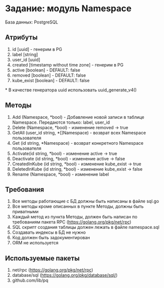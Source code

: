 Задание: модуль Namespace
=============================
База данных: PostgreSQL

Атрибуты
--------

 1. id [uuid] - генерим в PG
 2. label [string]
 3. user_id [uuid]
 4. created [timestamp without time zone] - генерим в PG
 5. active [boolean] - DEFAULT: false
 6. removed [boolean] - DEFAULT: false
 7. kube_exist [boolean] - DEFAULT: false
 
 \* В качестве генератора uuid использовать uuid_generate_v4()

Методы
------

 1. Add (Namespace, *bool) - Добавление новой записи в таблице Namespace. Передаются только: label, user_id
 2. Delete (Namespace, *bool) - изменение removed -> true
 3. GetAll (user_id string, *[]Namespace) - возврат всех Namespace пользователя
 4. Get (id string, *Namespace) - возврат конкретного Namespace пользователя
 5. Activate(id string, *bool) - изменение active -> true
 6. Deactivate (id string, *bool) - изменение active -> false
 7. CreatedInKube (id string, *bool) - изменение kube_exist -> true
 8. DeletedInKube (id string, *bool) - изменение kube_exist -> false
 8. Rename (Namespace, *bool) - изменение label
 
  

Требования
----------

 1. Все методы работающие с БД должны быть написаны в файле sql.go
 2. Все методы кроме описанных в пункте Методы, должны быть приватными
 3. Каждый метод из пункта Методы, должен быть написан по требованиям пакета RPC (https://golang.org/pkg/net/rpc)
 4. SQL скрипт создания таблицы должен лежать в файле namespace.sql
 5. Создавать индексы в БД не нужно
 6. Код должен быть задокументирован
 7. ORM не используется


Используемые пакеты
-------------------

 1. net/rpc (https://golang.org/pkg/net/rpc)
 2. database/sql (https://golang.org/pkg/database/sql/)
 3. github.com/lib/pq
